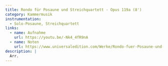 ```yaml
---
title: Rondo für Posaune und Streichquartett - Opus 119a (8')
category: Kammermusik
instrumentation:
  - Solo-Posaune, Streichquartett
links:
  - name: Aufnahme
    url: https://youtu.be/-Nk4_4fR9nA
  - name: Noten
    url: https://www.universaledition.com/Werke/Rondo-fuer-Posaune-und-Streichquartett/P0315868
description: |
  Arr.
---
```

